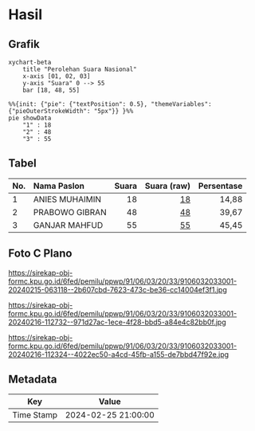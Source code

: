 # Hasil

## Grafik

```mermaid
xychart-beta
    title "Perolehan Suara Nasional"
    x-axis [01, 02, 03]
    y-axis "Suara" 0 --> 55
    bar [18, 48, 55]
```

```mermaid
%%{init: {"pie": {"textPosition": 0.5}, "themeVariables": {"pieOuterStrokeWidth": "5px"}} }%%
pie showData
    "1" : 18
    "2" : 48
    "3" : 55
```

## Tabel

| No. | Nama Paslon    | Suara | Suara (raw) | Persentase |
|:--- |:-------------- | -----:| -----------:| ----------:|
| 1   | ANIES MUHAIMIN | 18    | [18][p-1]   | 14,88      |
| 2   | PRABOWO GIBRAN | 48    | [48][p-2]   | 39,67      |
| 3   | GANJAR MAHFUD  | 55    | [55][p-3]   | 45,45      |


[p-1]: https://github.com/gigit-pemilu/pemilu-2024/blob/main/pilpres/hitung-suara/sub/91-papua/sub/06-biak-numfor/sub/03-biak-timur/sub/2033-inofi/sub/001-tps/sub/paslon-1.txt
[p-2]: https://github.com/gigit-pemilu/pemilu-2024/blob/main/pilpres/hitung-suara/sub/91-papua/sub/06-biak-numfor/sub/03-biak-timur/sub/2033-inofi/sub/001-tps/sub/paslon-2.txt
[p-3]: https://github.com/gigit-pemilu/pemilu-2024/blob/main/pilpres/hitung-suara/sub/91-papua/sub/06-biak-numfor/sub/03-biak-timur/sub/2033-inofi/sub/001-tps/sub/paslon-3.txt

## Foto C Plano

https://sirekap-obj-formc.kpu.go.id/6fed/pemilu/ppwp/91/06/03/20/33/9106032033001-20240215-063118--2b607cbd-7623-473c-be36-cc14004ef3f1.jpg

https://sirekap-obj-formc.kpu.go.id/6fed/pemilu/ppwp/91/06/03/20/33/9106032033001-20240216-112732--971d27ac-1ece-4f28-bbd5-a84e4c82bb0f.jpg

https://sirekap-obj-formc.kpu.go.id/6fed/pemilu/ppwp/91/06/03/20/33/9106032033001-20240216-112324--4022ec50-a4cd-45fb-a155-de7bbd47f92e.jpg


## Metadata

| Key        | Value               |
| ---------- | ------------------- |
| Time Stamp | 2024-02-25 21:00:00 |



